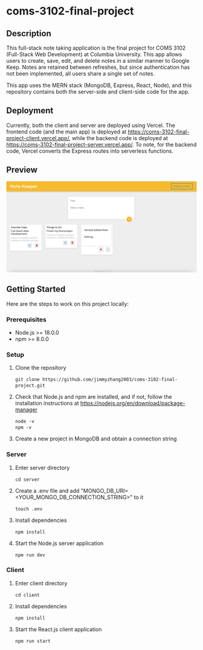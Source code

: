 # coms-3102-final-project

## Description

This full-stack note taking application is the final project for COMS 3102 (Full-Stack Web Development) at Columbia University. This app allows users to create, save, edit, and delete notes in a similar manner to Google Keep. Notes are retained between refreshes, but since authentication has not been implemented, all users share a single set of notes.

This app uses the MERN stack (MongoDB, Express, React, Node), and this repository contains both the server-side and client-side code for the app.

## Deployment

Currently, both the client and server are deployed using Vercel. The frontend code (and the main app) is deployed at https://coms-3102-final-project-client.vercel.app/, while the backend code is deployed at https://coms-3102-final-project-server.vercel.app/. To note, for the backend code, Vercel converts the Express routes into serverless functions.

## Preview

<img src="client/public/app_preview.png" alt="App Preview">

## Getting Started

Here are the steps to work on this project locally:

### Prerequisites

- Node.js >= 18.0.0
- npm >= 8.0.0

### Setup

1. Clone the repository
   ```
   git clone https://github.com/jimmyzhang2003/coms-3102-final-project.git
   ```
2. Check that Node.js and npm are installed, and if not, follow the installation instructions at https://nodejs.org/en/download/package-manager
   ```
   node -v
   npm -v
   ```
3. Create a new project in MongoDB and obtain a connection string

### Server

1. Enter server directory
   ```
   cd server
   ```
2. Create a .env file and add "MONGO_DB_URI=<YOUR_MONGO_DB_CONNECTION_STRING>" to it
   ```
   touch .env
   ```
3. Install dependencies
   ```
   npm install
   ```
4. Start the Node.js server application
   ```
   npm run dev
   ```

### Client

1. Enter client directory
   ```
   cd client
   ```
2. Install dependencies
   ```
   npm install
   ```
3. Start the React.js client application
   ```
   npm run start
   ```
